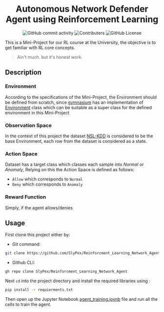 <h1 align="center">Autonomous Network Defender Agent using Reinforcement Learning</h2>

<div align="center">
  <img src="https://img.shields.io/github/commit-activity/t/SlyPex/Reinforcment_Learning_Network_Agent" alt="GitHub commit activity">
  <img src="https://img.shields.io/github/contributors/SlyPex/Reinforcment_Learning_Network_Agent" alt="Contributers">
  <img alt="GitHub License" src="https://img.shields.io/github/license/SlyPex/Reinforcment_Learning_Network_Agent">
</div>

This is a Mini-Project for our RL course at the University, the objective is to get familiar with RL core concepts.

> Ain't much. but it's honest work.

## Description
### Environment
According to the specifications of the Mini-Project, the Environment should be defined from scratch, since [gymnasium](https://gymnasium.farama.org/) has an implementation of [Environment](https://gymnasium.farama.org/api/env/) class which can be suitable as a super class for the defined environment in this Mini-Project

### Observation Space
In the context of this project the dataset [NSL-KDD](https://www.kaggle.com/datasets/hassan06/nslkdd) is considered to be the base Environment, each row from the dataset is considered as a state.
### Action Space
Dataset has a target class which classes each sample into _Normal_ or _Anomaly_, Relying on this the Action Space is defined as follows:

- `Allow` which corresponds to `Normal`
- `Deny` which corresponds to `Anomaly`

### Reward Function
Simply, if the agent allows/denies 

## Usage
First clone this project either by:
  - Git command:
```sh
git clone https://github.com/SlyPex/Reinforcment_Learning_Network_Agent.git
```
- Github CLI:
```sh
gh repo clone SlyPex/Reinforcment_Learning_Network_Agent
```
Next `cd` into the project directory and install the required libraries using : 

```sh
pip install -r requierments.txt
```

Then open up the Jupyter Notebook [agent_training.ipynb](./notebooks/agent_training.ipynb) file and run all the cells to train the agent.